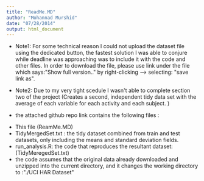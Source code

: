 ```yaml
---
title: "ReadMe.MD"
author: "Mohannad Murshid"
date: "07/28/2014"
output: html_document
---
```


* Note1: For some technical reason I could not upload the dataset file using the dedicated button, the fastest solution I was able to conjure 
while deadline was approaching was to include it with the code and other files. In order to download the file, please use link under 
the file which says:"Show full version.." by right-clicking --> selecting: "save link as".

* Note2: Due to my very tight scedule I wasn't able to complete section two of the project (Creates a second, independent tidy data set 
with the average of each variable for each activity and each subject. )


* the attached github repo link contains the following files :
- This file (ReamMe.MD)
- TidyMergedSet.txt :  the tidy dataset combined from train and test datasets, only including the means and standard deviation fields.
- run_analysis.R: the code that reproduces the resultant dataset: (TidyMeregedSet.txt)
- the code assumes that the original data already downloaded and unzipped into the current  directory, and it changes the working directory to :"./UCI HAR Dataset"
